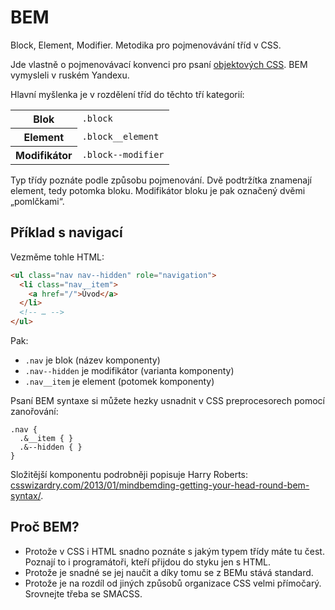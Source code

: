 # BEM

Block, Element, Modifier. Metodika pro pojmenovávání tříd v CSS.

Jde vlastně o pojmenovávací konvenci pro psaní [objektových CSS](oocss.md). BEM vymysleli v ruském Yandexu.

Hlavní myšlenka je v rozdělení tříd do těchto tří kategorií:

<table>
<tr>
  <th>Blok</th>
  <td><code>.block</code></td>
</tr>
<tr>
  <th>Element</th>
  <td><code>.block__element</code></td>
</tr>
<tr>
  <th>Modifikátor</th>
  <td><code>.block--modifier</code></td>
</tr>
</table>

Typ třídy poznáte podle způsobu pojmenování. Dvě podtržítka znamenají element, tedy potomka bloku. Modifikátor bloku je pak označený dvěmi „pomlčkami“.

## Příklad s navigací

Vezměme tohle HTML:

```html
<ul class="nav nav--hidden" role="navigation">
  <li class="nav__item">
    <a href="/">Úvod</a>
  </li>
  <!-- … -->
</ul>
```

Pak:

- `.nav` je blok (název komponenty)
- `.nav--hidden` je modifikátor (varianta komponenty)
- `.nav__item` je element (potomek komponenty)

Psaní BEM syntaxe si můžete hezky usnadnit v CSS preprocesorech pomocí zanořování:

```less
.nav {
  .&__item { }
  .&--hidden { }
}
```

Složitější komponentu podrobněji popisuje Harry Roberts: [csswizardry.com/2013/01/mindbemding-getting-your-head-round-bem-syntax/](http://csswizardry.com/2013/01/mindbemding-getting-your-head-round-bem-syntax/).

## Proč BEM?

- Protože v CSS i HTML snadno poznáte s jakým typem třídy máte tu čest. Poznají to i programátoři, kteří přijdou do styku jen s HTML.
- Protože je snadné se jej naučit a díky tomu se z BEMu stává standard.
- Protože je na rozdíl od jiných způsobů organizace CSS velmi přímočarý. Srovnejte třeba se SMACSS.

